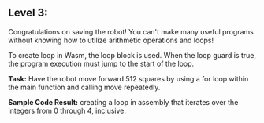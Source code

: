 ## Level 3:

Congratulations on saving the robot! You can't make many useful programs without knowing how to utilize arithmetic operations and loops! 

To create loop in Wasm, the loop block is used. When the loop guard is true, the program execution must jump to the start of the loop. 

**Task:** Have the robot move forward 512 squares by using a for loop within the main function and calling move repeatedly.    

**Sample Code Result:** creating a loop in assembly that iterates over the integers from 0 through 4, inclusive. 
